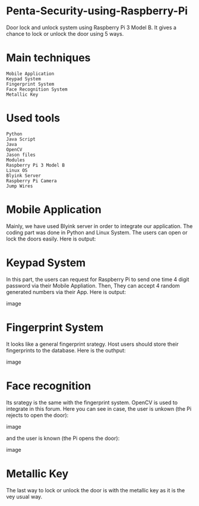 # Penta-Security-using-Raspberry-Pi
Door lock and unlock system using Raspberry Pi 3 Model B. It gives a chance to lock or unlock the door using 5 ways.

# Main techniques
    Mobile Application
    Keypad System
    Fingerprint System
    Face Recognition System
    Metallic Key
    
# Used tools
    Python
    Java Script
    Java
    OpenCV
    Jason files
    Modules
    Raspberry Pi 3 Model B
    Linux OS
    Blyink Server
    Raspberry Pi Camera
    Jump Wires
    
# Mobile Application
Mainly, we have used Blyink server in order to integrate our application. The coding part was done in Python and Linux System. The users can open or lock the doors easily. Here is output:



# Keypad System
In this part, the users can request for Raspberry Pi to send one time 4 digit password via their Mobile Appliation. Then, They can accept 4 random generated numbers via their App. Here is output:

image

# Fingerprint System
It looks like a general fingerprint srategy. Host users should store their fingerprints to the database. Here is the outhput:

image

# Face recognition
Its srategy is the same with the fingerprint system. OpenCV is used to integrate in this forum. Here you can see in case, the user is unkown (the Pi rejects to open the door):

image

and the user is known (the Pi opens the door):

image

# Metallic Key
The last way to lock or unlock the door is with the metallic key as it is the vey usual way.
